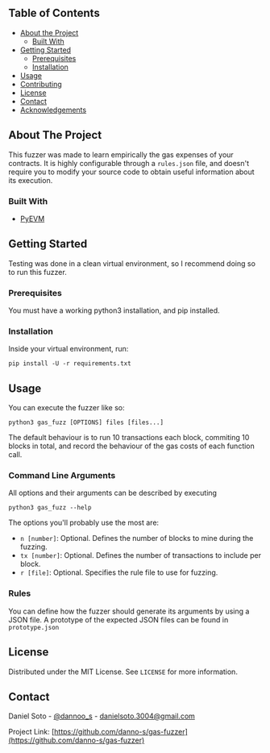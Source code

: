 <!-- TABLE OF CONTENTS -->
## Table of Contents

* [About the Project](#about-the-project)
  * [Built With](#built-with)
* [Getting Started](#getting-started)
  * [Prerequisites](#prerequisites)
  * [Installation](#installation)
* [Usage](#usage)
* [Contributing](#contributing)
* [License](#license)
* [Contact](#contact)
* [Acknowledgements](#acknowledgements)



<!-- ABOUT THE PROJECT -->
## About The Project
This fuzzer was made to learn empirically the gas expenses of your contracts. It is highly configurable through a `rules.json` file, and doesn't require you to modify your source code to obtain useful information about its execution.

### Built With
* [PyEVM](https://github.com/ethereum/py-evm)

<!-- GETTING STARTED -->
## Getting Started

Testing was done in a clean virtual environment, so I recommend doing so to run this fuzzer.

### Prerequisites

You must have a working python3 installation, and pip installed.

### Installation

Inside your virtual environment, run:
```
pip install -U -r requirements.txt
```

<!-- USAGE EXAMPLES -->
## Usage

You can execute the fuzzer like so:
```
python3 gas_fuzz [OPTIONS] files [files...]
```

The default behaviour is to run 10 transactions each block, commiting 10 blocks in total, and record the behaviour of the gas costs of each function call.

### Command Line Arguments

All options and their arguments can be described by executing
```
python3 gas_fuzz --help
```

The options you'll probably use the most are:
- `n [number]`: Optional. Defines the number of blocks to mine during the fuzzing.
- `tx [number]`: Optional. Defines the number of transactions to include per block.
- `r [file]`: Optional. Specifies the rule file to use for fuzzing.

### Rules

You can define how the fuzzer should generate its arguments by using a JSON file. A prototype of the expected JSON files can be found in `prototype.json`

## License

Distributed under the MIT License. See `LICENSE` for more information.


<!-- CONTACT -->
## Contact

Daniel Soto - [@dannoo_s](https://twitter.com/dannoo_s) - danielsoto.3004@gmail.com

Project Link: [https://github.com/danno-s/gas-fuzzer](https://github.com/danno-s/gas-fuzzer)
